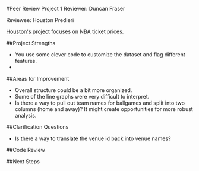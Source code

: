 #Peer Review Project 1
Reviewer: Duncan Fraser 

Reviewee: Houston Predieri

[Houston's project](http://nbviewer.ipython.org/github/hpredieri/gassign/blob/master/tickets_final.ipynb) focuses on NBA ticket prices.  

##Project Strengths

* You use some clever code to customize the dataset and flag different features.
* 

##Areas for Improvement 

* Overall structure could be a bit more organized. 
* Some of the line graphs were very difficult to interpret.
* Is there a way to pull out team names for ballgames and split into two columns (home and away)?  It might create opportunities for more robust analysis.

##Clarification Questions

* Is there a way to translate the venue id back into venue names?

##Code Review

##Next Steps
